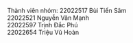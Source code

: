 Thành viên nhóm:
22022517 Bùi Tiến Sâm\
22022521 Nguyễn Văn Mạnh\
22022597 Trịnh Đắc Phú\
22022654 Triệu Vũ Hoàn
